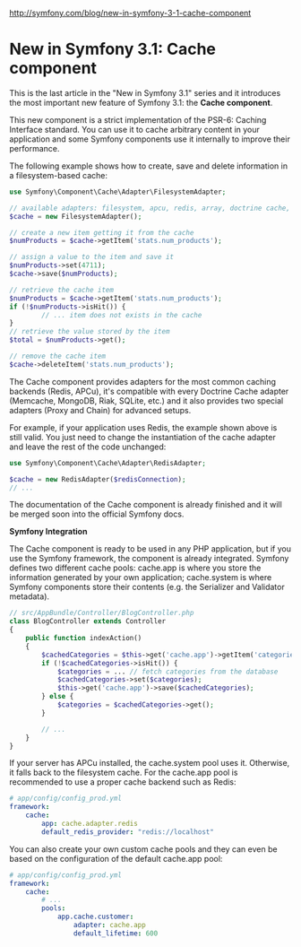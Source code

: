 http://symfony.com/blog/new-in-symfony-3-1-cache-component

# New in Symfony 3.1: Cache component

This is the last article in the "New in Symfony 3.1" series and it introduces the most important new feature of Symfony 3.1: the **Cache component**.

This new component is a strict implementation of the PSR-6: Caching Interface standard. You can use it to cache arbitrary content in your application and some Symfony components use it internally to improve their performance.

The following example shows how to create, save and delete information in a filesystem-based cache:

```php
use Symfony\Component\Cache\Adapter\FilesystemAdapter;

// available adapters: filesystem, apcu, redis, array, doctrine cache, etc.
$cache = new FilesystemAdapter();

// create a new item getting it from the cache
$numProducts = $cache->getItem('stats.num_products');

// assign a value to the item and save it
$numProducts->set(4711);
$cache->save($numProducts);

// retrieve the cache item
$numProducts = $cache->getItem('stats.num_products');
if (!$numProducts->isHit()) {
        // ... item does not exists in the cache
}
// retrieve the value stored by the item
$total = $numProducts->get();

// remove the cache item
$cache->deleteItem('stats.num_products');
```

The Cache component provides adapters for the most common caching backends (Redis, APCu), it's compatible with every Doctrine Cache adapter (Memcache, MongoDB, Riak, SQLite, etc.) and it also provides two special adapters (Proxy and Chain) for advanced setups.

For example, if your application uses Redis, the example shown above is still valid. You just need to change the instantiation of the cache adapter and leave the rest of the code unchanged:

```php
use Symfony\Component\Cache\Adapter\RedisAdapter;

$cache = new RedisAdapter($redisConnection);
// ...
```

The documentation of the Cache component is already finished and it will be merged soon into the official Symfony docs.

**Symfony Integration**

The Cache component is ready to be used in any PHP application, but if you use the Symfony framework, the component is already integrated. Symfony defines two different cache pools: cache.app is where you store the information generated by your own application; cache.system is where Symfony components store their contents (e.g. the Serializer and Validator metadata).

```php
// src/AppBundle/Controller/BlogController.php
class BlogController extends Controller
{
    public function indexAction()
    {
        $cachedCategories = $this->get('cache.app')->getItem('categories');
        if (!$cachedCategories->isHit()) {
            $categories = ... // fetch categories from the database
            $cachedCategories->set($categories);
            $this->get('cache.app')->save($cachedCategories);
        } else {
            $categories = $cachedCategories->get();
        }

        // ...
    }
}
```

If your server has APCu installed, the cache.system pool uses it. Otherwise, it falls back to the filesystem cache. For the cache.app pool is recommended to use a proper cache backend such as Redis:

```yml
# app/config/config_prod.yml
framework:
    cache:
        app: cache.adapter.redis
        default_redis_provider: "redis://localhost"
```

You can also create your own custom cache pools and they can even be based on the configuration of the default cache.app pool:

```yml
# app/config/config_prod.yml
framework:
    cache:
        # ...
        pools:
            app.cache.customer:
                adapter: cache.app
                default_lifetime: 600
```
